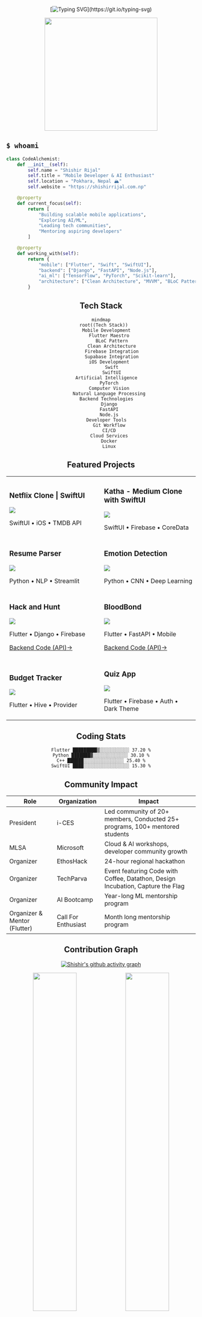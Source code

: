<div align="center">



[![Typing SVG](https://readme-typing-svg.demolab.com?font=Fira+Code&weight=600&size=24&duration=3000&pause=1000&color=36BCF7&center=true&vCenter=true&random=false&width=500&lines=Mobile+Dev+%7C%7C+AI+Enthusiast;Community+Organizer;Turning+Coffee+into+Code;____Building+the+Future%2C+One+Commit+at+a+Time____)](https://git.io/typing-svg)
</div>

<div align="center">
  <img src="https://raw.githubusercontent.com/ShishirRijal/ShishirRijal/main/assets/developer.gif" width="300">
</div>

## `$ whoami`

```python
class CodeAlchemist:
    def __init__(self):
        self.name = "Shishir Rijal"
        self.title = "Mobile Developer & AI Enthusiast"
        self.location = "Pokhara, Nepal 🏔️"
        self.website = "https://shishirrijal.com.np"

    @property
    def current_focus(self):
        return [
            "Building scalable mobile applications",
            "Exploring AI/ML",
            "Leading tech communities",
            "Mentoring aspiring developers"
        ]

    @property
    def working_with(self):
        return {
            "mobile": ["Flutter", "Swift", "SwiftUI"],
            "backend": ["Django", "FastAPI", "Node.js"],
            "ai_ml": ["TensorFlow", "PyTorch", "Scikit-learn"],
            "architecture": ["Clean Architecture", "MVVM", "BLoC Pattern"]
        }
```

<div align="center">

## Tech Stack

```mermaid
mindmap
  root((Tech Stack))
    Mobile Development
      Flutter Maestro
        BLoC Pattern
        Clean Architecture
        Firebase Integration
        Supabase Integration
      iOS Development
        Swift
        SwiftUI
    Artificial Intelligence
      PyTorch
      Computer Vision
      Natural Language Processing
    Backend Technologies
      Django
      FastAPI
      Node.js
    Developer Tools
      Git Workflow
      CI/CD
      Cloud Services
      Docker
      Linux
```

<div align="center">

## Featured Projects

<table>
  <tr>
    <td width="50%">
      <h3>Netflix Clone | SwiftUI</h3>
      <a href="https://github.com/ShishirRijal/Netflix-Clone-SwiftUI">
        <img src="https://github-readme-stats.vercel.app/api/pin/?username=ShishirRijal&repo=Netflix-Clone-SwiftUI&theme=tokyonight"/>
      </a>
      <p>SwiftUI • iOS • TMDB API</p>
    </td>
    <td width="50%">
      <h3>Katha - Medium Clone with SwiftUI</h3>
      <a href="https://github.com/ShishirRijal/Katha">
        <img src="https://github-readme-stats.vercel.app/api/pin/?username=ShishirRijal&repo=Katha&theme=tokyonight"/>
      </a>
      <p>SwiftUI • Firebase • CoreData</p>
    </td>
  </tr>
  <tr>
    <td width="50%">
      <h3>Resume Parser</h3>
      <a href="https://github.com/ShishirRijal/Resume-Parser">
        <img src="https://github-readme-stats.vercel.app/api/pin/?username=ShishirRijal&repo=Resume-Parser&theme=tokyonight"/>
      </a>
      <p>Python • NLP • Streamlit</p>
    </td>
    <td width="50%">
      <h3>Emotion Detection</h3>
      <a href="https://github.com/ShishirRijal/Emotion_Detection">
        <img src="https://github-readme-stats.vercel.app/api/pin/?username=ShishirRijal&repo=Emotion_Detection&theme=tokyonight"/>
      </a>
      <p>Python • CNN • Deep Learning</p>
    </td>
  </tr>
  <tr>
    <td width="50%">
      <h3>Hack and Hunt</h3>
      <a href="https://github.com/ShishirRijal/treasurehunt-app">
        <img src="https://github-readme-stats.vercel.app/api/pin/?username=ShishirRijal&repo=treasurehunt-app&theme=tokyonight"/>
      </a>
      <p>Flutter • Django • Firebase</p>
      <p><a href="https://github.com/ShishirRijal/hackandhunt-api">Backend Code (API)→</a></p>
    </td>
    <td width="50%">
      <h3>BloodBond</h3>
      <a href="https://github.com/ShishirRijal/BloodBond-Frontend">
        <img src="https://github-readme-stats.vercel.app/api/pin/?username=ShishirRijal&repo=BloodBond-Frontend&theme=tokyonight"/>
      </a>
      <p>Flutter • FastAPI • Mobile</p>
      <p><a href="https://github.com/ShishirRijal/BloodBond-Backend">Backend Code (API)→</a></p>
    </td>
  </tr>
  <tr>
    <td width="50%">
      <h3>Budget Tracker</h3>
      <a href="https://github.com/ShishirRijal/expense_tracker">
        <img src="https://github-readme-stats.vercel.app/api/pin/?username=ShishirRijal&repo=expense_tracker&theme=tokyonight"/>
      </a>
      <p>Flutter • Hive • Provider</p>
    </td>
    <td width="50%">
      <h3>Quiz App</h3>
      <a href="https://github.com/ShishirRijal/Quiz-App">
        <img src="https://github-readme-stats.vercel.app/api/pin/?username=ShishirRijal&repo=Quiz-App&theme=tokyonight"/>
      </a>
      <p>Flutter • Firebase • Auth • Dark Theme</p>
    </td>
  </tr>
</table>

</div>



## Coding Stats

<div align="center">

<!--START_SECTION:waka-->
```text
Flutter █████████▒░░░░░░░░░░░ 37.20 %
Python ███████▓░░░░░░░░░░░░░ 30.10 %
C++ ██████░░░░░░░░░░░░░░░ 25.40 %
SwiftUI ████░░░░░░░░░░░░░░░░░ 15.30 %
```
<!--END_SECTION:waka-->

</div>

## Community Impact

<div align="center">

| Role | Organization | Impact |
|------|-------------|---------|
| President | i-CES | Led community of 20+ members, Conducted 25+ programs, 100+ mentored students |
| MLSA | Microsoft | Cloud & AI workshops, developer community growth |
| Organizer | EthosHack | 24-hour regional hackathon |
| Organizer | TechParva | Event featuring Code with Coffee, Datathon, Design Incubation, Capture the Flag |
| Organizer | AI Bootcamp | Year-long ML mentorship program |
| Organizer & Mentor (Flutter) | Call For Enthusiast | Month long mentorship program|

</div>


## Contribution Graph

<div align="center">

[![Shishir's github activity graph](https://github-readme-activity-graph.vercel.app/graph?username=ShishirRijal&theme=tokyo-night)](https://github.com/ashutosh00710/github-readme-activity-graph)

<p align="center">
  <img width="48%" src="https://github-readme-stats.vercel.app/api?username=ShishirRijal&show_icons=true&theme=tokyonight" />
  <img width="48%" src="https://github-readme-streak-stats.herokuapp.com/?user=ShishirRijal&theme=tokyonight" />
</p>

</div>

## Certifications & Achievements

<div align="center">

[![Certifications](https://img.shields.io/badge/-Flutter_Clean_Architecture-02569B?style=for-the-badge&logo=flutter&logoColor=white)](https://www.udemy.com/certificate/UC-681a51c4-1d17-464b-994c-6adbe24e582a/)
[![Certifications](https://img.shields.io/badge/-Machine_Learning_Specialization-FF6B6B?style=for-the-badge&logo=coursera&logoColor=white)](https://www.coursera.org/account/accomplishments/specialization/CT67SJQJPHQQ)
[![Certifications](https://img.shields.io/badge/-Swift_Development-F05138?style=for-the-badge&logo=swift&logoColor=white)](https://linkedin.com)

</div>

## Technologies & Tools

<div align="center">

### Languages & Frameworks
[![My Skills](https://skillicons.dev/icons?i=flutter,dart,swift,python,django,fastapi,tensorflow,pytorch)](https://skillicons.dev)

### Tools & Platforms
[![Tools](https://skillicons.dev/icons?i=git,github,firebase,vscode,androidstudio,azure,docker)](https://skillicons.dev)

</div>

## Connect With Me

<div align="center">

<a href="https://shishirrijal.com.np">
  <img src="https://img.shields.io/badge/Portfolio-000000?style=for-the-badge&logo=safari&logoColor=white" />
</a>
<a href="https://linkedin.com/in/shishirrijal">
  <img src="https://img.shields.io/badge/LinkedIn-0077B5?style=for-the-badge&logo=linkedin&logoColor=white" />
</a>
<a href="mailto:ccrrizal@gmail.com">
  <img src="https://img.shields.io/badge/Email-D14836?style=for-the-badge&logo=gmail&logoColor=white" />
</a>

</div>

<div align="center">

## ⚡ Fun Facts

```javascript
// Life of a developer
while (isCoding) {
    if (coffee.isEmpty()) {
        coffee.refill();
        brain.recharge();
    }
    if (bug.found()) {
        if (deepseek.hasAnswer()) {
            bug.fix();
            happiness++;
        } else if (stackoverflow.hasAnswer()) {
            bug.fix();
            happiness++;
        } else {
            coffee.drink();
            debug.harder();
        }
    }
    code.write();
    knowledge.expand();
}
```

</div>

---

<div align="center">
<img src="https://capsule-render.vercel.app/api?type=waving&color=gradient&height=100&section=footer"/>

<img src="https://raw.githubusercontent.com/ShishirRijal/ShishirRijal/main/assets/coffee-coding.gif" width="200">

*"Building tomorrow's solutions, one line of code at a time."*

</div>
